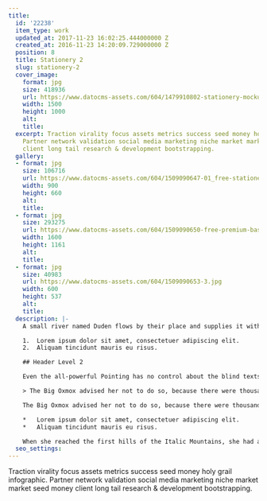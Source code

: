 ```yaml
---
title:
  id: '22238'
  item_type: work
  updated_at: 2017-11-23 16:02:25.444000000 Z
  created_at: 2016-11-23 14:20:09.729000000 Z
  position: 8
  title: Stationery 2
  slug: stationery-2
  cover_image:
    format: jpg
    size: 418936
    url: https://www.datocms-assets.com/604/1479910802-stationery-mockup-1-infinity-originalmockups.com-1500x1000-q100.jpg
    width: 1500
    height: 1000
    alt: 
    title: 
  excerpt: Traction virality focus assets metrics success seed money holy grail infographic.
    Partner network validation social media marketing niche market market seed money
    client long tail research & development bootstrapping.
  gallery:
  - format: jpg
    size: 106716
    url: https://www.datocms-assets.com/604/1509090647-01_free-stationery-psd-mockup.jpg
    width: 900
    height: 660
    alt: 
    title: 
  - format: jpg
    size: 293275
    url: https://www.datocms-assets.com/604/1509090650-free-premium-basic-stationery-branding-template-mockup-psd.jpg
    width: 1600
    height: 1161
    alt: 
    title: 
  - format: jpg
    size: 40983
    url: https://www.datocms-assets.com/604/1509090653-3.jpg
    width: 600
    height: 537
    alt: 
    title: 
  description: |-
    A small river named Duden flows by their place and supplies it with the necessary regelialia. It is a paradisematic country, in which roasted parts of sentences fly into your mouth.

    1.  Lorem ipsum dolor sit amet, consectetuer adipiscing elit.
    2.  Aliquam tincidunt mauris eu risus.

    ## Header Level 2

    Even the all-powerful Pointing has no control about the blind texts it is an almost unorthographic life One day however a small line of blind text by the name of Lorem Ipsum decided to leave for the far World of Grammar.

    > The Big Oxmox advised her not to do so, because there were thousands of bad Commas, wild Question Marks and devious Semikoli, but the Little Blind Text didn’t listen. She packed her seven versalia, put her initial into the belt and made herself on the way.

    The Big Oxmox advised her not to do so, because there were thousands of bad Commas, wild Question Marks and devious Semikoli, but the Little Blind Text didn’t listen. She packed her seven versalia, put her initial into the belt and made herself on the way.

    *   Lorem ipsum dolor sit amet, consectetuer adipiscing elit.
    *   Aliquam tincidunt mauris eu risus.

    When she reached the first hills of the Italic Mountains, she had a last view back on the skyline of her hometown Bookmarksgrove, the headline of Alphabet Village and the subline of her own road, the Line Lane. Pityful a rethoric question ran over her cheek.
  seo_settings: 
---
```


Traction virality focus assets metrics success seed money holy grail infographic. Partner network validation social media marketing niche market market seed money client long tail research & development bootstrapping.